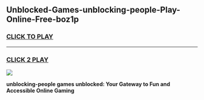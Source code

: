 
## Unblocked-Games-unblocking-people-Play-Online-Free-boz1p
<h3>
<a href="https://premium76.site?title=unblocking-people&ref=26A">CLICK TO PLAY</a></h3>
<hr>

<h3>
<a href="https://premium76.site?title=unblocking-people&ref=26A">CLICK 2 PLAY</a>
  
</h3>

<a href="https://premium76.site?title=unblocking-people&ref=26A"><img src="https://clearcache.store/games.png"></a>


**unblocking-people games unblocked: Your Gateway to Fun and Accessible Online Gaming**
